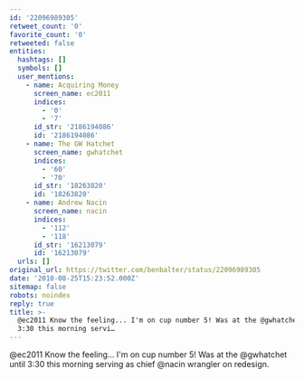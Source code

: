 ```yaml
---
id: '22096989305'
retweet_count: '0'
favorite_count: '0'
retweeted: false
entities:
  hashtags: []
  symbols: []
  user_mentions:
    - name: Acquiring Money
      screen_name: ec2011
      indices:
        - '0'
        - '7'
      id_str: '2186194086'
      id: '2186194086'
    - name: The GW Hatchet
      screen_name: gwhatchet
      indices:
        - '60'
        - '70'
      id_str: '18263820'
      id: '18263820'
    - name: Andrew Nacin
      screen_name: nacin
      indices:
        - '112'
        - '118'
      id_str: '16213079'
      id: '16213079'
  urls: []
original_url: https://twitter.com/benbalter/status/22096989305
date: '2010-08-25T15:23:52.000Z'
sitemap: false
robots: noindex
reply: true
title: >-
  @ec2011 Know the feeling... I'm on cup number 5! Was at the @gwhatchet until
  3:30 this morning servi…
---
```


@ec2011 Know the feeling... I'm on cup number 5! Was at the @gwhatchet until 3:30 this morning serving as chief @nacin wrangler on redesign.